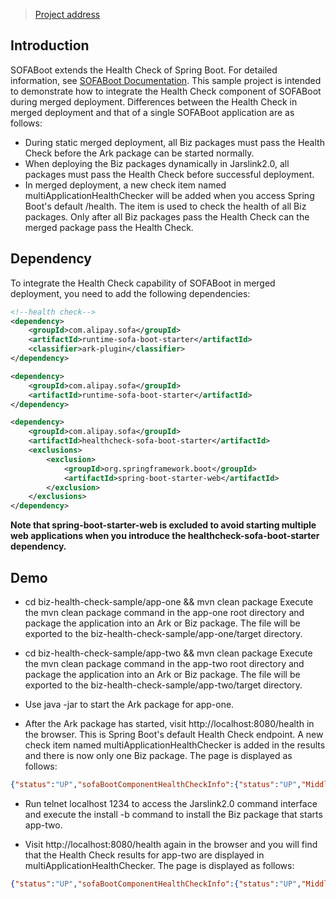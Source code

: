 > [Project address](https://github.com/alipay/sofa-jarslink/tree/master/sofa-jarslink-samples/biz-health-check-sample)

## Introduction
SOFABoot extends the Health Check of Spring Boot. For detailed information, see [SOFABoot Documentation](../HealthCheck). This sample project is intended to demonstrate how to integrate the Health Check component of SOFABoot during merged deployment. Differences between the Health Check in merged deployment and that of a single SOFABoot application are as follows:
+ During static merged deployment, all Biz packages must pass the Health Check before the Ark package can be started normally.
+ When deploying the Biz packages dynamically in Jarslink2.0, all packages must pass the Health Check before successful deployment.
+ In merged deployment, a new check item named multiApplicationHealthChecker will be added when you access Spring Boot's default /health. The item is used to check the health of all Biz packages. Only after all Biz packages pass the Health Check can the merged package pass the Health Check.

## Dependency
To integrate the Health Check capability of SOFABoot in merged deployment, you need to add the following dependencies:
```xml
<!--health check-->
<dependency>
    <groupId>com.alipay.sofa</groupId>
    <artifactId>runtime-sofa-boot-starter</artifactId>
    <classifier>ark-plugin</classifier>
</dependency>

<dependency>
    <groupId>com.alipay.sofa</groupId>
    <artifactId>runtime-sofa-boot-starter</artifactId>
</dependency>

<dependency>
    <groupId>com.alipay.sofa</groupId>
    <artifactId>healthcheck-sofa-boot-starter</artifactId>
    <exclusions>
        <exclusion>
            <groupId>org.springframework.boot</groupId>
            <artifactId>spring-boot-starter-web</artifactId>
        </exclusion>
    </exclusions>
</dependency>
```

**Note that spring-boot-starter-web is excluded to avoid starting multiple web applications when you introduce the healthcheck-sofa-boot-starter dependency.**

## Demo
+ cd biz-health-check-sample/app-one && mvn clean package
Execute the mvn clean package command in the app-one root directory and package the application into an Ark or Biz package. The file will be exported to the biz-health-check-sample/app-one/target directory.

+ cd biz-health-check-sample/app-two && mvn clean package
Execute the mvn clean package command in the app-two root directory and package the application into an Ark or Biz package. The file will be exported to the biz-health-check-sample/app-two/target directory.

+ Use java -jar to start the Ark package for app-one.

+ After the Ark package has started, visit http://localhost:8080/health in the browser. This is Spring Boot's default Health Check endpoint. A new check item named multiApplicationHealthChecker is added in the results and there is now only one Biz package. The page is displayed as follows:
```json
{"status":"UP","sofaBootComponentHealthCheckInfo":{"status":"UP","Middleware":{"RUNTIME-COMPONENT":{"status":"UP"}}},"springContextHealthCheckInfo":{"status":"UP"},"multiApplicationHealthChecker":{"status":"UP","Biz: app-one:1.0.0 health check":"passed"},"diskSpace":{"status":"UP","total":249769230336,"free":124531359744,"threshold":10485760}}
```

+ Run telnet localhost 1234 to access the Jarslink2.0 command interface and execute the install -b command to install the Biz package that starts app-two.

+ Visit http://localhost:8080/health again in the browser and you will find that the Health Check results for app-two are displayed in multiApplicationHealthChecker. The page is displayed as follows:
```json
{"status":"UP","sofaBootComponentHealthCheckInfo":{"status":"UP","Middleware":{"RUNTIME-COMPONENT":{"status":"UP"}}},"springContextHealthCheckInfo":{"status":"UP"},"multiApplicationHealthChecker":{"status":"UP","Biz: app-one:1.0.0 health check":"passed","Biz: app-two:1.0.0 health check":"passed"},"diskSpace":{"status":"UP","total":249769230336,"free":124521283584,"threshold":10485760}}
```
